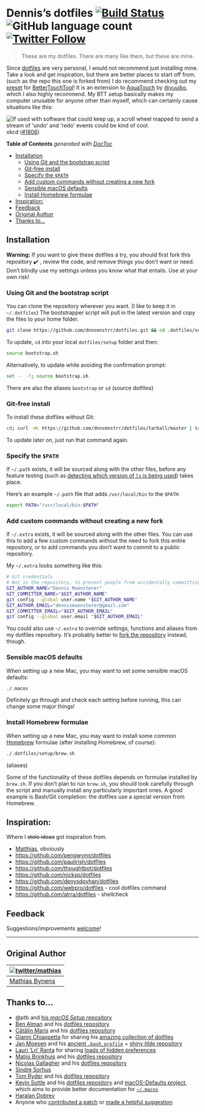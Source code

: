 # Dennis’s dotfiles [![Build Status](https://travis-ci.com/dnnsmnstrr/dotfiles.svg?branch=master)](https://travis-ci.com/dnnsmnstrr/dotfiles) ![GitHub language count](https://img.shields.io/github/languages/count/dnnsmnstrr/dotfiles) [![Twitter Follow](https://img.shields.io/twitter/follow/dnnsmnstrr?style=social)](https://twitter.com/dnnsmnstrr)

> These are my dotfiles. There are many like them, but these are mine.

Since [dotfiles](https://dotfiles.github.io) are very personal, I would not recommend just installing mine. Take a look and get inspiration, but there are better places to start off from. (such as the repo this one is forked from)
I do recommend checking out my [preset](https://github.com/dnnsmnstrr/HydroTouch) for [BetterTouchTool](https://folivora.ai)! It is an extension to [AquaTouch](https://community.folivora.ai/c/setup-preset-sharing/aquatouch) by [@yuuiko](https://github.com/yuuiko), which I also highly recommend.
My BTT setup basically makes my computer unusable for anyone other than myself, which can certainly cause situations like this:

![If used with software that could keep up, a scroll wheel mapped to send a stream of 'undo' and 'redo' events could be kind of cool.](https://imgs.xkcd.com/comics/borrow_your_laptop.png)
xkcd ([#1806](https://xkcd.com/1806/))

<!-- START doctoc generated TOC please keep comment here to allow auto update -->
<!-- DON'T EDIT THIS SECTION, INSTEAD RE-RUN doctoc TO UPDATE -->

**Table of Contents** _generated with [DocToc](https://github.com/thlorenz/doctoc)_

- [Installation](#installation)
  - [Using Git and the bootstrap script](#using-git-and-the-bootstrap-script)
  - [Git-free install](#git-free-install)
  - [Specify the `$PATH`](#specify-the-path)
  - [Add custom commands without creating a new fork](#add-custom-commands-without-creating-a-new-fork)
  - [Sensible macOS defaults](#sensible-macos-defaults)
  - [Install Homebrew formulae](#install-homebrew-formulae)
- [Inspiration:](#inspiration)
- [Feedback](#feedback)
- [Original Author](#original-author)
- [Thanks to…](#thanks-to)

<!-- END doctoc generated TOC please keep comment here to allow auto update -->

## Installation

**Warning:** If you want to give these dotfiles a try, you should first fork this repository :heavy_check_mark: , review the code, and remove things you don’t want or need. Don’t blindly use my settings unless you know what that entails. Use at your own risk!

### Using Git and the bootstrap script

You can clone the repository wherever you want. (I like to keep it in `~/.dotfiles`) The bootstrapper script will pull in the latest version and copy the files to your home folder.

```bash
git clone https://github.com/dnnsmnstrr/dotfiles.git && cd .dotfiles/setup && source bootstrap.sh
```

To update, `cd` into your local `dotfiles/setup` folder and then:

```bash
source bootstrap.sh
```

Alternatively, to update while avoiding the confirmation prompt:

```bash
set -- -f; source bootstrap.sh
```

There are also the aliases `bootstrap` or `sd` (source dotfiles)

### Git-free install

To install these dotfiles without Git:

```bash
cd; curl -#L https://github.com/dnnsmnstrr/dotfiles/tarball/master | tar -xzv --strip-components 1 --exclude={README.md,bootstrap.sh,.osx,LICENSE-MIT.txt}
```

To update later on, just run that command again.

### Specify the `$PATH`

If `~/.path` exists, it will be sourced along with the other files, before any feature testing (such as [detecting which version of `ls` is being used](https://github.com/mathiasbynens/dotfiles/blob/aff769fd75225d8f2e481185a71d5e05b76002dc/.aliases#L21-26)) takes place.

Here’s an example `~/.path` file that adds `/usr/local/bin` to the `$PATH`:

```bash
export PATH="/usr/local/bin:$PATH"
```

### Add custom commands without creating a new fork

If `~/.extra` exists, it will be sourced along with the other files. You can use this to add a few custom commands without the need to fork this entire repository, or to add commands you don’t want to commit to a public repository.

My `~/.extra` looks something like this:

```bash
# Git credentials
# Not in the repository, to prevent people from accidentally committing under my name
GIT_AUTHOR_NAME="Dennis Muensterer"
GIT_COMMITTER_NAME="$GIT_AUTHOR_NAME"
git config --global user.name "$GIT_AUTHOR_NAME"
GIT_AUTHOR_EMAIL="dennismuensterer@gmail.com"
GIT_COMMITTER_EMAIL="$GIT_AUTHOR_EMAIL"
git config --global user.email "$GIT_AUTHOR_EMAIL"
```

You could also use `~/.extra` to override settings, functions and aliases from my dotfiles repository. It’s probably better to [fork the repository](https://github.com/dnnsmnstrr/dotfiles/fork) instead, though.

### Sensible macOS defaults

When setting up a new Mac, you may want to set some sensible macOS defaults:

```bash
./.macos
```

Definitely go through and check each setting before running, this can change some major things!

### Install Homebrew formulae

When setting up a new Mac, you may want to install some common [Homebrew](https://brew.sh/) formulae (after installing Homebrew, of course):

```bash
./.dotfiles/setup/brew.sh
```

(aliases)

Some of the functionality of these dotfiles depends on formulae installed by `brew.sh`. If you don’t plan to run `brew.sh`, you should look carefully through the script and manually install any particularly important ones. A good example is Bash/Git completion: the dotfiles use a special version from Homebrew.

## Inspiration:

Where I ~~stole ideas~~ got inspiration from.

- [Matthias](https://mathiasbynens.be/), obviously
- https://github.com/pengwynn/dotfiles
- https://github.com/paulirish/dotfiles
- https://github.com/thoughtbot/dotfiles
- https://github.com/nicksp/dotfiles
- https://github.com/denysdovhan/dotfiles
- https://github.com/webpro/dotfiles - cool dotfiles command
- https://github.com/alrra/dotfiles - shellcheck

## Feedback

Suggestions/improvements
[welcome](https://github.com/dnnsmnstrr/dotfiles/issues)!

---

## Original Author

| [![twitter/mathias](http://gravatar.com/avatar/24e08a9ea84deb17ae121074d0f17125?s=70)](http://twitter.com/mathias "Follow @mathias on Twitter") |
| ----------------------------------------------------------------------------------------------------------------------------------------------- |
| [Mathias Bynens](https://mathiasbynens.be/)                                                                                                     |

## Thanks to…

- @ptb and [his _macOS Setup_ repository](https://github.com/ptb/mac-setup)
- [Ben Alman](http://benalman.com/) and his [dotfiles repository](https://github.com/cowboy/dotfiles)
- [Cătălin Mariș](https://github.com/alrra) and his [dotfiles repository](https://github.com/alrra/dotfiles)
- [Gianni Chiappetta](https://butt.zone/) for sharing his [amazing collection of dotfiles](https://github.com/gf3/dotfiles)
- [Jan Moesen](http://jan.moesen.nu/) and his [ancient `.bash_profile`](https://gist.github.com/1156154) + [shiny _tilde_ repository](https://github.com/janmoesen/tilde)
- [Lauri ‘Lri’ Ranta](http://lri.me/) for sharing [loads of hidden preferences](http://osxnotes.net/defaults.html)
- [Matijs Brinkhuis](https://matijs.brinkhu.is/) and his [dotfiles repository](https://github.com/matijs/dotfiles)
- [Nicolas Gallagher](http://nicolasgallagher.com/) and his [dotfiles repository](https://github.com/necolas/dotfiles)
- [Sindre Sorhus](https://sindresorhus.com/)
- [Tom Ryder](https://sanctum.geek.nz/) and his [dotfiles repository](https://sanctum.geek.nz/cgit/dotfiles.git/about)
- [Kevin Suttle](http://kevinsuttle.com/) and his [dotfiles repository](https://github.com/kevinSuttle/dotfiles) and [macOS-Defaults project](https://github.com/kevinSuttle/macOS-Defaults), which aims to provide better documentation for [`~/.macos`](https://mths.be/macos)
- [Haralan Dobrev](https://hkdobrev.com/)
- Anyone who [contributed a patch](https://github.com/mathiasbynens/dotfiles/contributors) or [made a helpful suggestion](https://github.com/mathiasbynens/dotfiles/issues)
